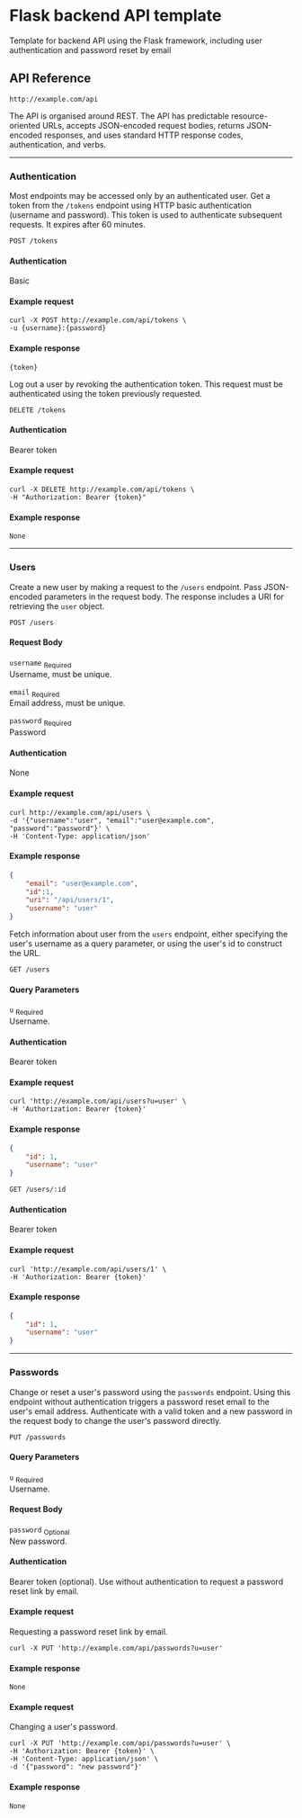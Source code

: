 # Flask backend API template

Template for backend API using the Flask framework, including user authentication and password reset by email

## API Reference
`http://example.com/api`

The API is organised around REST. The API has predictable resource-oriented URLs, accepts JSON-encoded request bodies, returns JSON-encoded responses, and uses standard HTTP response codes, authentication, and verbs.

---
### Authentication
Most endpoints may be accessed only by an authenticated user.  Get a token from the `/tokens` endpoint using HTTP basic authentication (username and password).  This token is used to authenticate subsequent requests.  It expires after 60 minutes.

`POST /tokens`

#### Authentication
Basic

#### Example request
```
curl -X POST http://example.com/api/tokens \
-u {username}:{password}
```

#### Example response
```
{token}
```

Log out a user by revoking the authentication token.  This request must be authenticated using the token previously requested.

`DELETE /tokens`  
#### Authentication
Bearer token

#### Example request
```
curl -X DELETE http://example.com/api/tokens \
-H "Authorization: Bearer {token}"
```

#### Example response
```
None
```

---
### Users

Create a new user by making a request to the `/users` endpoint.  Pass JSON-encoded parameters in the request body.  The response includes a URI for retrieving the `user` object.

`POST /users`  

#### Request Body
`username` <sub>Required</sub>  
Username, must be unique.  

`email` <sub>Required</sub>  
Email address, must be unique.  

`password` <sub>Required</sub>  
Password

#### Authentication
None

#### Example request
```
curl http://example.com/api/users \
-d '{"username":"user", "email":"user@example.com", "password":"password"}' \
-H 'Content-Type: application/json'
```

#### Example response
```json
{
    "email": "user@example.com",
    "id":1,
    "uri": "/api/users/1",
    "username": "user"
}
```

Fetch information about user from the `users` endpoint, either specifying the user's username as a query parameter, or using the user's id to construct the URL.

`GET /users`  

#### Query Parameters
`u` <sub>Required</sub>  
Username.  

#### Authentication
Bearer token

#### Example request
```
curl 'http://example.com/api/users?u=user' \
-H 'Authorization: Bearer {token}'
```

#### Example response
```json
{
    "id": 1,
    "username": "user"
}
```

`GET /users/:id`  
#### Authentication
Bearer token

#### Example request
```
curl 'http://example.com/api/users/1' \
-H 'Authorization: Bearer {token}'
```

#### Example response
```json
{
    "id": 1,
    "username": "user"
}
```

---
### Passwords
Change or reset a user's password using the `passwords` endpoint.  Using this endpoint without authentication triggers a password reset email to the user's email address.  Authenticate with a valid token and a new password in the request body to change the user's password directly.

`PUT /passwords`  

#### Query Parameters
`u` <sub>Required</sub>  
Username.  

#### Request Body
`password` <sub>Optional</sub>  
New password.

#### Authentication
Bearer token (optional).  Use without authentication to request a password reset link by email.

#### Example request
Requesting a password reset link by email.
```
curl -X PUT 'http://example.com/api/passwords?u=user'
```

#### Example response
```
None
```

#### Example request
Changing a user's password.
```
curl -X PUT 'http://example.com/api/passwords?u=user' \
-H 'Authorization: Bearer {token}' \
-H 'Content-Type: application/json' \
-d '{"password": "new password"}'
```

#### Example response
```
None
```

